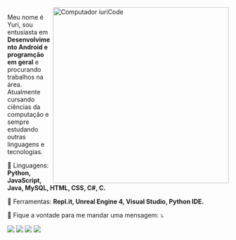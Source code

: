 <img src="https://raw.githubusercontent.com/MicaelliMedeiros/micaellimedeiros/master/image/computer-illustration.png" min-width="400px" max-width="400px" width="400px" align="right" alt="Computador iuriCode">

<p align="left"> 
  Meu nome é Yuri, sou entusiasta em <strong>Desenvolvimento Android e programção em geral</strong> e procurando trabalhos na área.<br>
  Atualmente cursando ciências da computação e sempre estudando outras linguagens e tecnologias.
</p>

<p align="left">
  🦄 Linguagens: <strong>Python, JavaScript, Java, MySQL, HTML, CSS, C#, C.</strong>
</p>

<p align="left">
  💼 Ferramentas: <strong>Repl.it, Unreal Engine 4, Visual Studio, Python IDE.</strong>
</p>

<p align="left">
  💌 Fique a vontade para me mandar uma mensagem: ⤵️
</p>

<p align="left">
  <a href="mailto:yurialdegomes@gmail.com?Subject=Github%20Mensagem" alt="Gmail">
  <img src="https://img.shields.io/badge/-Gmail-FF0000?style=flat-square&labelColor=FF0000&logo=gmail&logoColor=white&link=mailto:yurialdegoes@gmail.com?Subject=Github%20Mensagem" /></a>

  <a href="https://www.linkedin.com/in/yuri-gomes-68b071200" alt="Linkedin">
  <img src="https://img.shields.io/badge/-Linkedin-0e76a8?style=flat-square&logo=Linkedin&logoColor=white&link=https://www.linkedin.com/in/yuri-gomes-68b071200" /></a>

  <a href="https://wa.me/5511948785508" alt="WhatsApp">
  <img src="https://img.shields.io/badge/-WhatsApp-25d366?style=flat-square&labelColor=25d366&logo=whatsapp&logoColor=white&link=https://wa.me/qr/272U6PTN6UGTJ1"/></a>

  <a href="http://instagram.com/yuri_gms4?utm_source=qr" alt="Instagram">
  <img src="https://img.shields.io/badge/-Instagram-DF0174?style=flat-square&labelColor=DF0174&logo=instagram&logoColor=white&link=http://instagram.com/yuri_gms4?utm_source=qr"/></a>
</p>  
